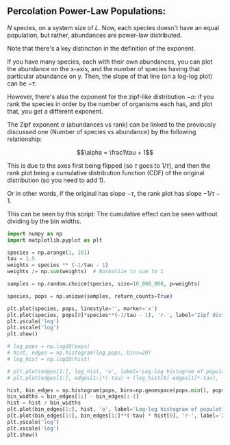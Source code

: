 ## Percolation Power-Law Populations:

$N$ species, on a system size of $L$. Now, each species doesn't have an equal population, but rather, abundances are power-law distributed.

Note that there's a key distinction in the definition of the exponent.

If you have many species, each with their own abundances, you can plot the abundance on the x-axis, and the number of species having that particular abundance on y. Then, the slope of that line (on a log-log plot) can be $-\tau$.

However, there's also the exponent for the zipf-like distribution $-\alpha$: if you rank the species in order by the number of organisms each has, and plot that, you get a different exponent.

The Zipf exponent $\alpha$ (abundances vs rank) can be linked to the previously discussed one (Number of species vs abundance) by the following relationship:

$$\alpha = \frac1\tau + 1$$

This is due to the axes first being flipped (so $\tau$ goes to $1/\tau$), and then the rank plot being a cumulative distribution function (CDF) of the original distribution (so you need to add 1).

Or in other words, if the original has slope $-\tau$, the rank plot has slope $-1/\tau - 1$.

This can be seen by this script: The cumulative effect can be seen without dividing by the bin widths.

```python
import numpy as np
import matplotlib.pyplot as plt

species = np.arange(1, 101)
tau = 1.5
weights = species ** (-1/tau - 1)
weights /= np.sum(weights)  # Normalize to sum to 1

samples = np.random.choice(species, size=10_000_000, p=weights)

species, pops = np.unique(samples, return_counts=True)

plt.plot(species, pops, linestyle='', marker='x')
plt.plot(species, pops[0]*species**(-1/tau - 1), 'r-', label='Zipf distribution fit')
plt.yscale('log')
plt.xscale('log')
plt.show()

# log_pops = np.log10(pops)
# hist, edges = np.histogram(log_pops, bins=20)
# log_hist = np.log10(hist)

# plt.plot(edges[1:], log_hist, 'o', label='Log-log histogram of populations')
# plt.plot(edges[1:], edges[1:]*(-tau) + (log_hist[0]-edges[1]*-tau), 'r-', label='Zipf distribution fit')

hist, bin_edges = np.histogram(pops, bins=np.geomspace(pops.min(), pops.max(), 20))
bin_widths = bin_edges[1:] - bin_edges[:-1]
hist = hist / bin_widths
plt.plot(bin_edges[1:], hist, 'o', label='Log-log histogram of populations')
plt.plot(bin_edges[1:], bin_edges[1:]**(-tau) * hist[0], 'r-', label='Zipf distribution fit')
plt.yscale('log')
plt.xscale('log')
plt.show()
```